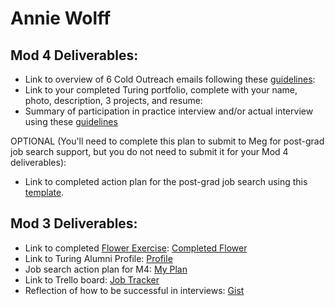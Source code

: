# Annie Wolff

## Mod 4 Deliverables:
* Link to overview of 6 Cold Outreach emails following these [guidelines](https://github.com/turingschool/career-development-curriculum/blob/master/module_four/cold_outreach_deliverable_guidelines.md):
* Link to your completed Turing portfolio, complete with your name, photo, description, 3 projects, and resume:
* Summary of participation in practice interview and/or actual interview using these [guidelines](https://github.com/turingschool/career-development-curriculum/blob/master/module_four/interview_practice_reflection_guidelines.md)


OPTIONAL (You'll need to complete this plan to submit to Meg for post-grad job search support, but you do not need to submit it for your Mod 4 deliverables):
* Link to completed action plan for the post-grad job search using this [template](https://github.com/turingschool/career-development-curriculum/blob/master/module_four/post_grad_plan.md). 

## Mod 3 Deliverables:

* Link to completed [Flower Exercise](https://github.com/turingschool/professional_skills/blob/master/files/Career%20Unit%20-%20The%20Flower%20Diagram.pdf): [Completed Flower](https://gist.github.com/wlffann/b96b05a15ab034b74c31f11bb3c6df58)
* Link to Turing Alumni Profile: [Profile](https://www.turing.io/alumni/annie-wolff)
* Job search action plan for M4: [My Plan](https://gist.github.com/wlffann/c5fc4effdd21989f5371cf3d8bad9e53)
* Link to Trello board: [Job Tracker](https://trello.com/b/Qxzo2rlF/annie-wolff-job-tracker)
* Reflection of how to be successful in interviews: [Gist](https://gist.github.com/wlffann/a6613a624d0862472dd17c02a4582999)
